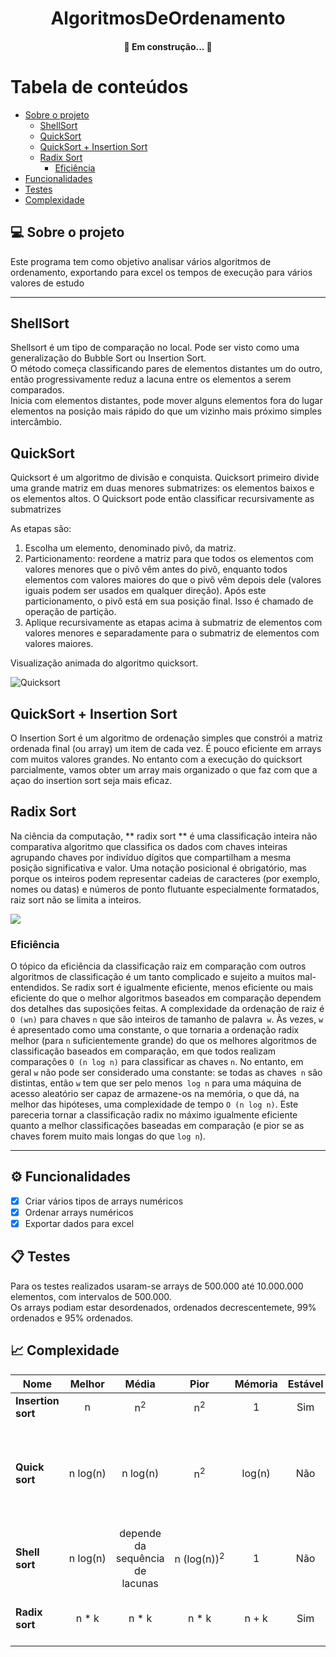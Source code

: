 <h1 align="center">
      AlgoritmosDeOrdenamento </a>
</h1>

<h4 align="center">
	🚧    Em construção...   🚧
</h4>

Tabela de conteúdos
=================
<!--ts-->
   * [Sobre o projeto](#-sobre-o-projeto)
     * [ShellSort](#shellsort)
     * [QuickSort](#quicksort)
     * [QuickSort + Insertion Sort](#quicksort--insertion-sort)
     * [Radix Sort](#radix-sort)
     	* [Eficiência](#eficiência)
   * [Funcionalidades](#gear-funcionalidades)
   * [Testes](#clipboard-testes)
   * [Complexidade](#chart_with_upwards_trend-complexidade)

<!--te-->

## 💻 Sobre o projeto

Este programa tem como objetivo analisar vários algoritmos de ordenamento, exportando para excel os tempos de execução para vários valores de estudo 

---
## ShellSort

Shellsort é um tipo de comparação no local. Pode ser visto como uma generalização do Bubble Sort ou Insertion Sort.\
O método começa classificando pares de elementos distantes um do outro, então progressivamente reduz a lacuna entre os elementos a serem comparados.\
Inicia com elementos distantes, pode mover alguns elementos fora do lugar 
elementos na posição mais rápido do que um vizinho mais próximo simples 
intercâmbio.


## QuickSort

Quicksort é um algoritmo de divisão e conquista.
Quicksort primeiro divide uma grande matriz em duas menores 
submatrizes: os elementos baixos e os elementos altos.
O Quicksort pode então classificar recursivamente as submatrizes

As etapas são:

1. Escolha um elemento, denominado pivô, da matriz.
2. Particionamento: reordene a matriz para que todos os elementos com 
valores menores que o pivô vêm antes do pivô, enquanto todos 
elementos com valores maiores do que o pivô vêm depois dele 
(valores iguais podem ser usados em qualquer direção). Após este particionamento,
o pivô está em sua posição final. Isso é chamado de
operação de partição.
3. Aplique recursivamente as etapas acima à submatriz de 
elementos com valores menores e separadamente para o 
submatriz de elementos com valores maiores.

Visualização animada do algoritmo quicksort.

![Quicksort](https://www.tutorialspoint.com/data_structures_algorithms/images/quick_sort_partition_animation.gif)


## QuickSort + Insertion Sort

O Insertion Sort é um algoritmo de ordenação simples que constrói a matriz ordenada final (ou array) um item de cada vez. É pouco eficiente em arrays com muitos valores grandes.
No entanto com a execução do quicksort parcialmente, vamos obter um array mais organizado o que faz com que a açao do insertion sort seja mais eficaz.


## Radix Sort

Na ciência da computação, ** radix sort ** é uma classificação inteira não comparativa 
algoritmo que classifica os dados com chaves inteiras agrupando chaves por indivíduo 
dígitos que compartilham a mesma posição significativa e valor. Uma notação posicional
é obrigatório, mas porque os inteiros podem representar cadeias de caracteres 
(por exemplo, nomes ou datas) e números de ponto flutuante especialmente formatados, raiz 
sort não se limita a inteiros.

<img align="center" src="https://cdn.discordapp.com/attachments/773515424197115925/1011643668085604462/unknown.png"/>


### Eficiência

O tópico da eficiência da classificação raiz em comparação com outros algoritmos de classificação é 
um tanto complicado e sujeito a muitos mal-entendidos. Se radix
sort é igualmente eficiente, menos eficiente ou mais eficiente do que o melhor 
algoritmos baseados em comparação dependem dos detalhes das suposições feitas. 
A complexidade da ordenação de raiz é `O (wn)` para chaves `n` que são inteiros de tamanho de palavra` w`. 
Às vezes, `w` é apresentado como uma constante, o que tornaria a ordenação radix melhor 
(para `n` suficientemente grande) do que os melhores algoritmos de classificação baseados em comparação, 
em que todos realizam comparações `O (n log n)` para classificar as chaves `n`. No entanto, em
geral `w` não pode ser considerado uma constante: se todas as chaves` n` são distintas, 
então `w` tem que ser pelo menos` log n` para uma máquina de acesso aleatório ser capaz de 
armazene-os na memória, o que dá, na melhor das hipóteses, uma complexidade de tempo `O (n log n)`. Este
pareceria tornar a classificação radix no máximo igualmente eficiente quanto a melhor 
classificações baseadas em comparação (e pior se as chaves forem muito mais longas do que `log n`).



---

## :gear: Funcionalidades

- [x] Criar vários tipos de arrays numéricos
- [x] Ordenar arrays numéricos
- [x] Exportar dados para excel

## :clipboard: Testes

Para os testes realizados usaram-se arrays de 500.000 até 10.000.000 elementos, com intervalos de 500.000.\
Os arrays podiam estar desordenados, ordenados decrescentemete, 99% ordenados e 95% ordenados.

## :chart_with_upwards_trend: Complexidade

| Nome                  | Melhor          | Média               | Pior                | Mémoria   | Estável   | comentários |
| --------------------- | :-------------: | :-----------------: | :-----------------: | :-------: | :-------: | :--------   |
| **Insertion sort**    | n               | n<sup>2</sup>       | n<sup>2</sup>       | 1         | Sim       |             |
| **Quick sort**        | n&nbsp;log(n)   | n&nbsp;log(n)       | n<sup>2</sup>       | log(n)    | Não       | O Quicksort geralmente é feito no local com o espaço de pilha O  O(log(n)) stack space |
| **Shell sort**        | n&nbsp;log(n)   | depende da sequência de lacunas | n&nbsp;(log(n))<sup>2</sup>     | 1      | Não    |                   |
| **Radix sort**        | n * k           | n * k               | n * k               | n + k     | Sim       | k - comprimento da chave mais longa |
